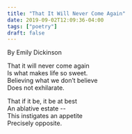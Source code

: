 ```yaml
---
title: "That It Will Never Come Again"
date: 2019-09-02T12:09:36-04:00
tags: ["poetry"]
draft: false
---
```


By Emily Dickinson

That it will never come again  
Is what makes life so sweet.  
Believing what we don’t believe  
Does not exhilarate.

That if it be, it be at best  
An ablative estate --  
This instigates an appetite  
Precisely opposite.